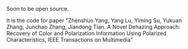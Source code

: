 Soon to be open source.

It is the code for paper "Zhenshuo Yang, Yang Lu, Yiming Su, Yukuan Zhang, Junchao Zhang, Jiandong Tian. A Novel Dehazing Approach: Recovery of Color and Polarization Information Using Polarized Characteristics, IEEE Transactions on Multimedia"
